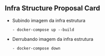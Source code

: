 ## Infra Structure Proposal Card

- Subindo imagem da infra estrutura 
  ````
  - docker-compose up --build
  ````

- Derrubando imagem da infra estrutura
  ````
  - docker-compose down
  ````
